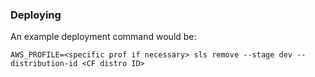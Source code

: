 ### Deploying
An example deployment command would be:
```
AWS_PROFILE=<specific prof if necessary> sls remove --stage dev --distribution-id <CF distro ID>
```

